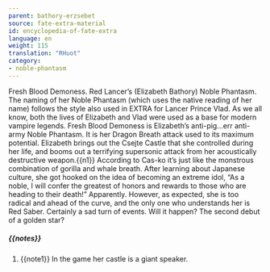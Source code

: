 ```yaml
---
parent: bathory-erzsebet
source: fate-extra-material
id: encyclopedia-of-fate-extra
language: en
weight: 115
translation: "RHuot"
category:
- noble-phantasm
---
```


Fresh Blood Demoness.
Red Lancer’s (Elizabeth Bathory) Noble Phantasm.
The naming of her Noble Phantasm (which uses the native reading of her name) follows the style also used in EXTRA for Lancer Prince Vlad.
As we all know, both the lives of Elizabeth and Vlad were used as a base for modern vampire legends.
Fresh Blood Demoness is Elizabeth’s anti-pig…err anti-army Noble Phantasm. It is her Dragon Breath attack used to its maximum potential.
Elizabeth brings out the Csejte Castle that she controlled during her life, and booms out a terrifying supersonic attack from her acoustically destructive weapon.{{n1}}
According to Cas-ko it’s just like the monstrous combination of gorilla and whale breath.
After learning about Japanese culture, she got hooked on the idea of becoming an extreme idol, “As a noble, I will confer the greatest of honors and rewards to those who are heading to their death!” Apparently.
However, as expected, she is too radical and ahead of the curve, and the only one who understands her is Red Saber. Certainly a sad turn of events.
Will it happen? The second debut of a golden star?

##### {{notes}}

1. {{note1}} In the game her castle is a giant speaker.
